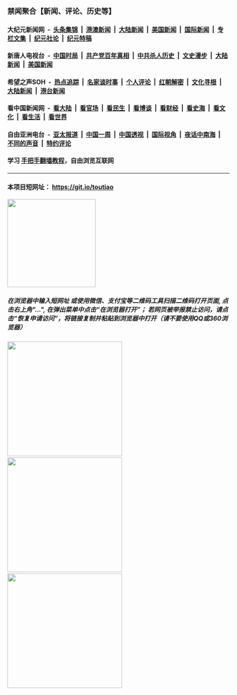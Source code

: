 ### 禁闻聚合【新闻、评论、历史等】

#### 大纪元新闻网 &nbsp;-&nbsp; [头条集锦](indexes/E头条集锦.md?t=02080211) &nbsp;|&nbsp; [港澳新闻](indexes/E港澳新闻.md?t=02080211)  &nbsp;|&nbsp; [大陆新闻](indexes/E大陆新闻.md?t=02080211) &nbsp;|&nbsp; [美国新闻](indexes/E美国新闻.md?t=02080211) &nbsp;|&nbsp; [国际新闻](indexes/E国际新闻.md?t=02080211) &nbsp;|&nbsp; [专栏文集](indexes/E专栏文集.md?t=02080211) &nbsp;|&nbsp; [纪元社论](indexes/E纪元社论.md?t=02080211) &nbsp;|&nbsp; [纪元特稿](indexes/E纪元特稿.md?t=02080211) 

#### 新唐人电视台 &nbsp;-&nbsp; [中国时局](indexes/N中国时局.md?t=02080211) &nbsp;|&nbsp; [共产党百年真相](indexes/N共产党百年真相.md?t=02080211) &nbsp;|&nbsp; [中共杀人历史](indexes/N中共杀人历史.md?t=02080211) &nbsp;|&nbsp; [文史漫步](indexes/N文史漫步.md?t=02080211) &nbsp;|&nbsp; [大陆新闻](indexes/N大陆新闻.md?t=02080211) &nbsp;|&nbsp; [美国新闻](indexes/N美国新闻.md?t=02080211)

#### 希望之声SOH &nbsp;-&nbsp; [热点追踪](indexes/H热点追踪.md?t=02080211) &nbsp;|&nbsp; [名家谈时事](indexes/H名家谈时事.md?t=02080211) &nbsp;|&nbsp; [个人评论](indexes/H个人评论.md?t=02080211)  &nbsp;|&nbsp; [红朝解密](indexes/H红朝解密.md?t=02080211) &nbsp;|&nbsp; [文化寻根](indexes/H文化寻根.md?t=02080211) &nbsp;|&nbsp; [大陆新闻](indexes/H大陆新闻.md?t=02080211) &nbsp;|&nbsp; [港台新闻](indexes/H港台新闻.md?t=02080211)

#### 看中国新闻网 &nbsp;-&nbsp; [看大陆](indexes/S看大陆.md?t=02080211) &nbsp;|&nbsp; [看官场](indexes/S看官场.md?t=02080211) &nbsp;|&nbsp; [看民生](indexes/S看民生.md?t=02080211)  &nbsp;|&nbsp; [看博谈](indexes/S看博谈.md?t=02080211) &nbsp;|&nbsp; [看财经](indexes/S看财经.md?t=02080211) &nbsp;|&nbsp; [看史海](indexes/S看史海.md?t=02080211) &nbsp;|&nbsp; [看文化](indexes/S看文化.md?t=02080211) &nbsp;|&nbsp; [看生活](indexes/S看生活.md?t=02080211) &nbsp;|&nbsp; [看世界](indexes/S看世界.md?t=02080211)

#### 自由亚洲电台 &nbsp;-&nbsp; [亚太报道](indexes/R亚太报道.md?t=02080211) &nbsp;|&nbsp; [中国一周](indexes/R中国一周.md?t=02080211) &nbsp;|&nbsp; [中国透视](indexes/R中国透视.md?t=02080211)  &nbsp;|&nbsp; [国际视角](indexes/R国际视角.md?t=02080211) &nbsp;|&nbsp; [夜话中南海](indexes/R夜话中南海.md?t=02080211) &nbsp;|&nbsp; [不同的声音](indexes/R不同的声音.md?t=02080211) &nbsp;|&nbsp; [特约评论](indexes/R特约评论.md?t=02080211)

#### 学习 [手把手翻墙教程](https://github.com/gfw-breaker/guides/wiki)，自由浏览互联网

----

#### 本项目短网址： https://git.io/toutiao
<img src="https://raw.githubusercontent.com/gfw-breaker/banned-news/master/scripts/img/qr.png" width="200px"/>  

##### 在浏览器中输入短网址 或使用微信、支付宝等二维码工具扫描二维码打开页面, 点击右上角"...", 在弹出菜单中点击“在浏览器打开”； 若网页被举报禁止访问，请点击“恢复申请访问”，将链接复制并粘贴到浏览器中打开（请不要使用QQ或360浏览器）

<img src="https://raw.githubusercontent.com/gfw-breaker/banned-news/master/scripts/img/1.png" width="260px"/> &nbsp; <img src="https://raw.githubusercontent.com/gfw-breaker/banned-news/master/scripts/img/2.png" width="260px"/> &nbsp; <img src="https://raw.githubusercontent.com/gfw-breaker/banned-news/master/scripts/img/3.png" width="260px"/>
